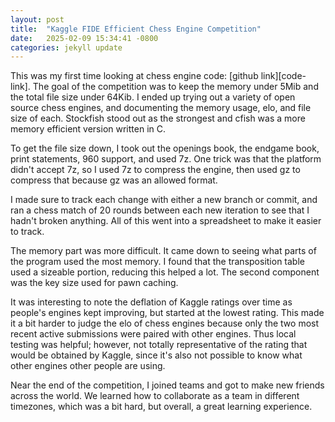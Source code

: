 ```yaml
---
layout: post
title:  "Kaggle FIDE Efficient Chess Engine Competition"
date:   2025-02-09 15:34:41 -0800
categories: jekyll update
---
```


This was my first time looking at chess engine code: [github link][code-link].
The goal of the competition was to keep the memory under 5Mib and the total file size under 64Kib.
I ended up trying out a variety of open source chess engines, and documenting
the memory usage, elo, and file size of each. Stockfish stood out as the strongest and cfish
was a more memory efficient version written in C.

To get the file size down, I took out the openings book, the endgame book, print statements,
960 support, and used 7z. One trick was that the platform didn't accept 7z, so I used 7z to compress the engine, then used gz to compress that because gz was an allowed format.

I made sure to track each change with either a new branch or commit, and ran a chess match of 20 rounds between
each new iteration to see that I hadn't broken anything. All of this went into a spreadsheet to make it easier to track.

The memory part was more difficult. It came down to seeing what parts of the program used the most memory.
I found that the transposition table used a sizeable portion, reducing this helped a lot.
The second component was the key size used for pawn caching.

It was interesting to note the deflation of Kaggle ratings over time as people's engines kept improving, but
started at the lowest rating. This made it a bit harder to judge the elo of chess engines because only
the two most recent active submissions were paired with other engines. Thus local testing was helpful; however,
not totally representative of the rating that would be obtained by Kaggle, since it's also not possible to know what other engines other people are using.

Near the end of the competition, I joined teams and got to make new friends across the world.
We learned how to collaborate as a team in different timezones, which
was a bit hard, but overall, a great learning experience.

[jekyll-docs]: https://jekyllrb.com/docs/home
[jekyll-gh]:   https://github.com/jekyll/jekyll
[jekyll-talk]: https://talk.jekyllrb.com/
[lichess-link]: https://lichess.org/@/thoroughlychecked/blog/2024-fide-world-championship-analytics-preview/a2m5qf5T
